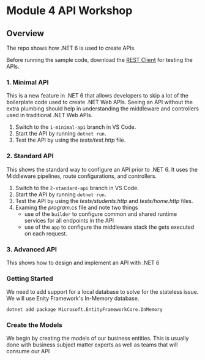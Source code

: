 # Module 4 API Workshop

## Overview

The repo shows how .NET 6 is used to create APIs.

Before running the sample code, download the [REST Client](https://marketplace.visualstudio.com/items?itemName=humao.rest-client) for testing the APIs.

### 1. Minimal API

This is a new feature in .NET 6 that allows developers to skip a lot of the boilerplate code used to create .NET Web APIs. Seeing an API without the extra plumbing should help in understanding the middleware and controllers used in traditional .NET Web APIs.

1. Switch to the `1-minimal-api` branch in VS Code.
1. Start the API by running `dotnet run`.
1. Test the API by using the _tests/test.http_ file.

### 2. Standard API

This shows the standard way to configure an API prior to .NET 6. It uses the Middleware pipelines, route configurations, and controllers.

1. Switch to the `2-standard-api` branch in VS Code.
1. Start the API by running `dotnet run`.
1. Test the API by using the _tests/students.http_ and _tests/home.http_ files.
1. Examing the _program.cs_ file and note two things
   - use of the `builder` to configure common and shared runtime services for all endpoints in the API
   - use of the `app` to configure the middleware stack the gets executed on each request.

### 3. Advanced API

This shows how to design and implement an API with .NET 6

### Getting Started

We need to add support for a local database to solve for the stateless issue. We will use Enity Framework's In-Memory database.

`dotnet add package Microsoft.EntityFrameworkCore.InMemory`

### Create the Models

We begin by creating the models of our business entities. This is usually done with business subject matter experts as well as teams that will consume our API
